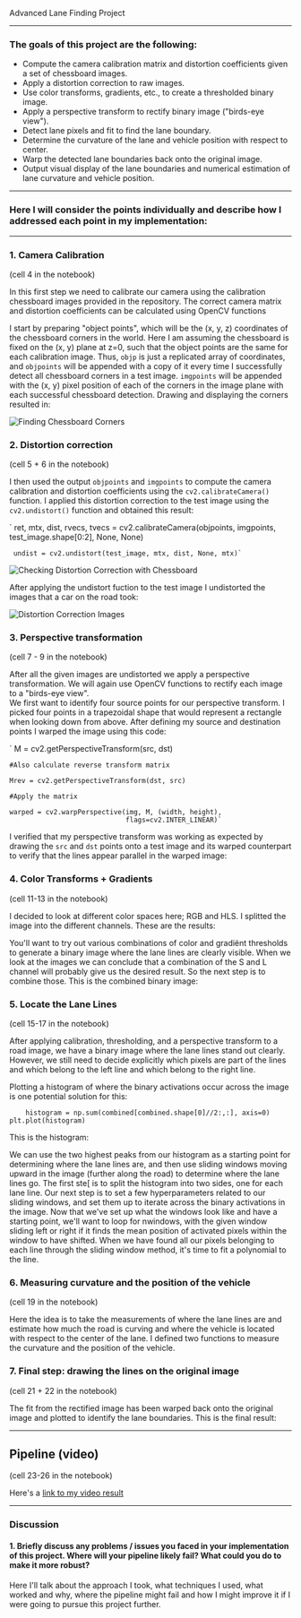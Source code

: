 ﻿﻿﻿﻿﻿﻿﻿﻿﻿Advanced Lane Finding Project

---
### The goals of this project are the following:

* Compute the camera calibration matrix and distortion coefficients given a set of chessboard images.
* Apply a distortion correction to raw images.
* Use color transforms, gradients, etc., to create a thresholded binary image.
* Apply a perspective transform to rectify binary image ("birds-eye view").
* Detect lane pixels and fit to find the lane boundary.
* Determine the curvature of the lane and vehicle position with respect to center.
* Warp the detected lane boundaries back onto the original image.
* Output visual display of the lane boundaries and numerical estimation of lane curvature and vehicle position.

[//]: # (Image References)

[image1]: ./output_images/DrawCorners1.png "Finding Chessboard Corners"
[image2]: ./output_images/chessboard_distortion_correction.png "Checking Distortion Correction with Chessboard"
[image3]: ./output_images/undistorted_images.png "Distortion Correction Images"
[image4]: ./examples/warped_straight_lines.jpg "Warp Example"
[image5]: ./examples/color_fit_lines.jpg "Fit Visual"
[image6]: ./examples/example_output.jpg "Output"
[video1]: ./project_video.mp4 "Video"

----
### Here I will consider the points individually and describe how I addressed each point in my implementation:

---

### 1. Camera Calibration
(cell 4 in the notebook)

In this first step we need to calibrate our camera using the calibration chessboard images provided in the repository. The correct camera matrix and distortion coefficients can be calculated using OpenCV functions 

I start by preparing "object points", which will be the (x, y, z) coordinates of the chessboard corners in the world. Here I am assuming the chessboard is fixed on the (x, y) plane at z=0, such that the object points are the same for each calibration image.  Thus, `objp` is just a replicated array of coordinates, and `objpoints` will be appended with a copy of it every time I successfully detect all chessboard corners in a test image.  `imgpoints` will be appended with the (x, y) pixel position of each of the corners in the image plane with each successful chessboard detection.  Drawing and displaying the corners resulted in:

![][image1]

### 2. Distortion correction
(cell 5 + 6 in the notebook)

I then used the output `objpoints` and `imgpoints` to compute the camera calibration and distortion coefficients using the `cv2.calibrateCamera()` function.  I applied this distortion correction to the test image using the `cv2.undistort()` function and obtained this result: 

`    ret, mtx, dist, rvecs, tvecs = cv2.calibrateCamera(objpoints, imgpoints, test_image.shape[0:2], None, None)

     undist = cv2.undistort(test_image, mtx, dist, None, mtx)`

![][image2]

After applying the undistort fuction to the test image I undistorted the images that a car on the road took:

![][image3]

### 3. Perspective transformation
(cell 7 - 9 in the notebook)

After all the given images are undistorted we apply a perspective transformation. We will again use OpenCV functions to rectify each image to a "birds-eye view".  
We first want to identify four source points for our perspective transform. I picked four points in a trapezoidal shape that would represent a rectangle when looking down from above. After defining my source and destination points I warped the image using this code:

`   M = cv2.getPerspectiveTransform(src, dst)

    #Also calculate reverse transform matrix
    
    Mrev = cv2.getPerspectiveTransform(dst, src)
    
    #Apply the matrix
    
    warped = cv2.warpPerspective(img, M, (width, height), 
                                 flags=cv2.INTER_LINEAR)`


I verified that my perspective transform was working as expected by drawing the `src` and `dst` points onto a test image and its warped counterpart to verify that the lines appear parallel in the warped image:





### 4. Color Transforms + Gradients
(cell 11-13 in the notebook)

I decided to look at different color spaces here; RGB and HLS. I splitted the image into the different channels. These are the results:



You'll want to try out various combinations of color and gradiënt thresholds to generate a binary image where the lane lines are clearly visible. When we look at the images we can conclude that a combination of the S and L channel will probably give us the desired result. So the next step is to combine those. This is the combined binary image:




### 5. Locate the Lane Lines
(cell 15-17 in the notebook)

After applying calibration, thresholding, and a perspective transform to a road image, we have a binary image where the lane lines stand out clearly. However, we still need to decide explicitly which pixels are part of the lines and which belong to the left line and which belong to the right line.

Plotting a histogram of where the binary activations occur across the image is one potential solution for this:

`    histogram = np.sum(combined[combined.shape[0]//2:,:], axis=0)
    plt.plot(histogram)`

This is the histogram:



We can use the two highest peaks from our histogram as a starting point for determining where the lane lines are, and then use sliding windows moving upward in the image (further along the road) to determine where the lane lines go. The first ste[ is to split the histogram into two sides, one for each lane line. Our next step is to set a few hyperparameters related to our sliding windows, and set them up to iterate across the binary activations in the image. Now that we've set up what the windows look like and have a starting point, we'll want to loop for nwindows, with the given window sliding left or right if it finds the mean position of activated pixels within the window to have shifted. When we have found all our pixels belonging to each line through the sliding window method, it's time to fit a polynomial to the line.




### 6. Measuring curvature and the position of the vehicle
(cell 19 in the notebook)

Here the idea is to take the measurements of where the lane lines are and estimate how much the road is curving and where the vehicle is located with respect to the center of the lane. I defined two functions to measure the curvature and the position of the vehicle.



### 7. Final step: drawing the lines on the original image
(cell 21 + 22 in the notebook)

The fit from the rectified image has been warped back onto the original image and plotted to identify the lane boundaries. This is the final result:




---
## Pipeline (video)
(cell 23-26 in the notebook)



Here's a [link to my video result](./project_video.mp4)

---

### Discussion

#### 1. Briefly discuss any problems / issues you faced in your implementation of this project.  Where will your pipeline likely fail?  What could you do to make it more robust?

Here I'll talk about the approach I took, what techniques I used, what worked and why, where the pipeline might fail and how I might improve it if I were going to pursue this project further.  









